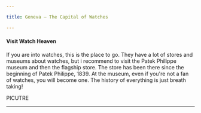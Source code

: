 ```yaml
---

title: Geneva – The Capital of Watches

---
```


<h4>Visit Watch Heaven</h4>

<p1>If you are into watches, this is the place to go. They have a lot of stores and museums about watches, 
but i recommend to visit the Patek Philippe museum and then the flagship store. The store has been there since the beginning of Patek Philippe, 1839.
At the museum, even if you're not a fan of watches, you will become one. The history of everything is just breath taking! </p1>

PICUTRE

---

